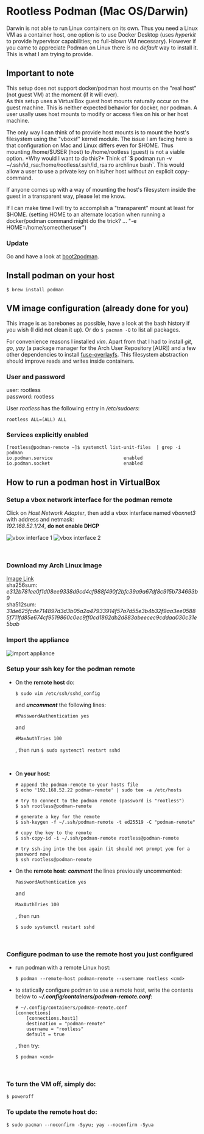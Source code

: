 # Rootless Podman (Mac OS/Darwin)
Darwin is not able to run Linux containers on its own.
Thus you need a Linux VM as a container host, one option is to use Docker Desktop (uses *hyperkit* to provide hypervisor capabilities; no full-blown VM necessary).
However if you came to appreciate Podman on Linux there is no *default* way to install it.
This is what I am trying to provide.

## Important to note
This setup does not support docker/podman host mounts on the "real host" (not guest VM) at the moment (if it will ever).  
As this setup uses a VirtualBox guest host mounts naturally occur on the guest machine. This is neither expected behavior for docker, nor podman. A user usally uses host mounts to modify or access files on his or her host machine.

The only way I can think of to provide host mounts is to mount the host's filesystem using the "vboxsf" kernel module.
The issue I am facing here is that configuration on Mac and Linux differs even for \$HOME.
Thus mounting /home/$USER (host) to /home/rootless (guest) is not a viable option.  
*Why would I want to do this?*  Think of `$ podman run -v ~/.ssh/id_rsa:/home/rootless/.ssh/id_rsa:ro archlinux bash`. This would allow a user to use a private key on his/her host without an explicit copy-command.

If anyone comes up with a way of mounting the host's filesystem inside the guest in a transparent way, please let me know.  

If I can make time I will try to accomplish a "transparent" mount at least for $HOME. (setting HOME to an alternate location when running a docker/podman command might do the trick? ... "-e HOME=/home/someotheruser")

### **Update**
Go and have a look at [boot2podman](https://github.com/boot2podman/machine).


## Install podman on your host
```
$ brew install podman
```

## VM image configuration (already done for you)

This image is as barebones as possible, have a look at the bash history if you wish (I did not clean it up).
Or do ```$ pacman -Q``` to list all packages.

For convenience reasons I installed *vim*.
Apart from that I had to install *git*, *go*, *yay* (a package manager for the Arch User Repository [AUR]) and a few other dependencies to install [fuse-overlayfs](https://aur.archlinux.org/packages/fuse-overlayfs/).
This filesystem abstraction should improve reads and writes inside containers.

### User and password
user: rootless  
password: rootless

User *rootless* has the following entry in */etc/sudoers*:
```
rootless ALL=(ALL) ALL
```

### Services explicitly enabled
```
[rootless@podman-remote ~]$ systemctl list-unit-files  | grep -i podman
io.podman.service                          enabled
io.podman.socket                           enabled
```

## How to run a podman host in VirtualBox

### Setup a vbox network interface for the podman remote

Click on *Host Network Adapter*, then add a vbox interface named *vboxnet3* with address and netmask:  
*192.168.52.1/24*, **do not enable DHCP**

![vbox interface 1](vbox-interface1.png)
![vbox interface 2](vbox-interface2.png)

<br>

### Download my Arch Linux image

[Image Link](https://drive.google.com/open?id=16Zj_DJiaNGDjLulWqYRHqs6zhm_Cdze6)  
sha256sum: *e312b781ee0f1d08ee9338d9cd4cf988f490f2bfc39a9a67df8c915b734693b9*  
sha512sum: *31de625fcde714897d3d3b05a2a47933914f57a7d55e3b4b32f9aa3ee05885f711fd85e674cf9519860c0ec9ff0cd1862db2d883abeecec9cddaa030c31e5bab*  

### Import the appliance
![import appliance](import-appliance.png)

### Setup your ssh key for the podman remote

* On the **remote host** do:
    ```
    $ sudo vim /etc/ssh/sshd_config
    ```
    and ***uncomment*** the following lines:
    ```
    #PasswordAuthentication yes
    ```
    and
    ```
    #MaxAuthTries 100
    ```
    , then run ```$ sudo systemctl restart sshd```

    <br>

* On **your host**:
    ```
    # append the podman-remote to your hosts file
    $ echo '192.168.52.22 podman-remote' | sudo tee -a /etc/hosts
    ```

    ```
    # try to connect to the podman remote (password is "rootless")
    $ ssh rootless@podman-remote
    ```

    ```
    # generate a key for the remote
    $ ssh-keygen -f ~/.ssh/podman-remote -t ed25519 -C "podman-remote"

    # copy the key to the remote
    $ ssh-copy-id -i ~/.ssh/podman-remote rootless@podman-remote

    # try ssh-ing into the box again (it should not prompt you for a password now)
    $ ssh rootless@podman-remote
    ```


* On the **remote host**:
    ***comment*** the lines previously uncommented:
    ```
    PasswordAuthentication yes
    ```
    and
    ```
    MaxAuthTries 100
    ```
    , then run
    ```
    $ sudo systemctl restart sshd
    ```


<br>

### Configure podman to use the remote host you just configured


* run podman with a remote Linux host:
    ```
    $ podman --remote-host podman-remote --username rootless <cmd>
    ```


* to statically configure podman to use a remote host, write the contents below to ***~/.config/containers/podman-remote.conf***:
    ```
    # ~/.config/containers/podman-remote.conf
    [connections]
        [connections.host1]
        destination = "podman-remote"
        username = "rootless"
        default = true
    ```
    , then try:
    ```
    $ podman <cmd>
    ```

<br>

### To turn the VM off, simply do:
```
$ poweroff
```

### To update the remote host do:
```
$ sudo pacman --noconfirm -Syyu; yay --noconfirm -Syua
```
